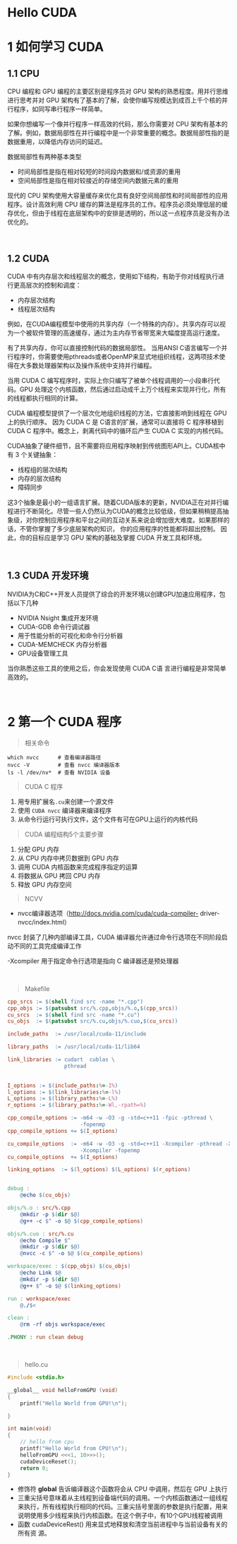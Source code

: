 &emsp;
# Hello CUDA

# 1 如何学习 CUDA
## 1.1 CPU
CPU 编程和 GPU 编程的主要区别是程序员对 GPU 架构的熟悉程度。用并行思维进行思考并对 GPU 架构有了基本的了解，会使你编写规模达到成百上千个核的并行程序，如同写串行程序一样简单。 

如果你想编写一个像并行程序一样高效的代码，那么你需要对 CPU 架构有基本的了解。例如，数据局部性在并行编程中是一个非常重要的概念。数据局部性指的是数据重用，以降低内存访问的延迟。

数据局部性有两种基本类型
- 时间局部性是指在相对较短的时间段内数据和/或资源的重用
- 空间局部性是指在相对较接近的存储空间内数据元素的重用

现代的 CPU 架构使用大容量缓存来优化具有良好空间局部性和时间局部性的应用程序。设计高效利用 CPU 缓存的算法是程序员的工作。程序员必须处理低层的缓存优化，但由于线程在底层架构中的安排是透明的，所以这一点程序员是没有办法优化的。 

&emsp;
## 1.2 CUDA
CUDA 中有内存层次和线程层次的概念，使用如下结构，有助于你对线程执行进行更高层次的控制和调度： 
- 内存层次结构 
- 线程层次结构 

例如，在CUDA编程模型中使用的共享内存（一个特殊的内存）。共享内存可以视为一个被软件管理的高速缓存，通过为主内存节省带宽来大幅度提高运行速度。

有了共享内存，你可以直接控制代码的数据局部性。 当用ANSI C语言编写一个并行程序时，你需要使用pthreads或者OpenMP来显式地组织线程，这两项技术使得在大多数处理器架构以及操作系统中支持并行编程。

当用 CUDA C 编写程序时，实际上你只编写了被单个线程调用的一小段串行代码。GPU 处理这个内核函数，然后通过启动成千上万个线程来实现并行化，所有的线程都执行相同的计算。

CUDA 编程模型提供了一个层次化地组织线程的方法，它直接影响到线程在 GPU上的执行顺序。 因为 CUDA C 是 C语言的扩展，通常可以直接将 C 程序移植到 CUDA C 程序中。概念上，剥离代码中的循环后产生 CUDA C 实现的内核代码。 

CUDA抽象了硬件细节，且不需要将应用程序映射到传统图形API上。CUDA核中有 3 个关键抽象：
- 线程组的层次结构
- 内存的层次结构
- 障碍同步

这3个抽象是最小的一组语言扩展。随着CUDA版本的更新，NVIDIA正在对并行编程进行不断简化。尽管一些人仍然认为CUDA的概念比较低级，但如果稍稍提高抽象级，对你控制应用程序和平台之间的互动关系来说会增加很大难度。如果那样的话，不管你掌握了多少底层架构的知识， 你的应用程序的性能都将超出控制。 因此，你的目标应是学习 GPU 架构的基础及掌握 CUDA 开发工具和环境。

&emsp;
## 1.3 CUDA 开发环境

NVIDIA为C和C++开发人员提供了综合的开发环境以创建GPU加速应用程序，包括以下几种
- NVIDIA Nsight 集成开发环境 
- CUDA-GDB 命令行调试器 
- 用于性能分析的可视化和命令行分析器 
- CUDA-MEMCHECK 内存分析器 
- GPU设备管理工具 

当你熟悉这些工具的使用之后，你会发现使用 CUDA C语 言进行编程是非常简单高效的。


&emsp;
# 2 第一个 CUDA 程序
>相关命令
```
which nvcc      # 查看编译器路径
nvcc -V         # 查看 nvcc 编译器版本
ls -l /dev/nv*  # 查看 NVIDIA 设备
```

>CUDA C 程序
1. 用专用扩展名`.cu`来创建一个源文件
2. 使用 `CUDA nvcc` 编译器来编译程序
3. 从命令行运行可执行文件，这个文件有可在GPU上运行的内核代码

>CUDA 编程结构5个主要步骤
1. 分配 GPU 内存
2. 从 CPU 内存中拷贝数据到 GPU 内存
3. 调用 CUDA 内核函数来完成程序指定的运算
4. 将数据从 GPU 拷回 CPU 内存
5. 释放 GPU 内存空间

>NCVV
- nvcc编译器选项（http://docs.nvidia.com/cuda/cuda-compiler- driver-nvcc/index.html）

nvcc 封装了几种内部编译工具，CUDA 编译器允许通过命令行选项在不同阶段启动不同的工具完成编译工作

-Xcompiler 用于指定命令行选项是指向 C 编译器还是预处理器

&emsp;
>Makefile
```makefile
cpp_srcs := $(shell find src -name "*.cpp")
cpp_objs := $(patsubst src/%.cpp,objs/%.o,$(cpp_srcs))
cu_srcs  := $(shell find src -name "*.cu")
cu_objs  := $(patsubst src/%.cu,objs/%.cuo,$(cu_srcs))

include_paths  := /usr/local/cuda-11/include 

library_paths  := /usr/local/cuda-11/lib64

link_libraries := cudart  cublas \
                  pthread
			

I_options := $(include_paths:%=-I%)
l_options := $(link_libraries:%=-l%)
L_options := $(library_paths:%=-L%)
r_options := $(library_paths:%=-Wl,-rpath=%)

cpp_compile_options := -m64 -w -O3 -g -std=c++11 -fpic -pthread \
					   -fopenmp
cpp_compile_options += $(I_options)

cu_compile_options  := -m64 -w -O3 -g -std=c++11 -Xcompiler -pthread -Xcompiler -fpic\
					   -Xcompiler -fopenmp 
cu_compile_options  += $(I_options)

linking_options  := $(l_options) $(L_options) $(r_options)


debug : 
	@echo $(cu_objs)

objs/%.o : src/%.cpp
	@mkdir -p $(dir $@)
	@g++ -c $^ -o $@ $(cpp_compile_options)

objs/%.cuo : src/%.cu
	@echo Compile $^
	@mkdir -p $(dir $@)
	@nvcc -c $^ -o $@ $(cu_compile_options)

workspace/exec : $(cpp_objs) $(cu_objs)
	@echo Link $@
	@mkdir -p $(dir $@)
	@g++ $^ -o $@ $(linking_options) 

run : workspace/exec
	@./$<

clean :
	@rm -rf objs workspace/exec

.PHONY : run clean debug
```

&emsp;
>hello.cu
```c++
#include <stdio.h>

__global__ void helloFromGPU (void)
{
    printf("Hello World from GPU!\n");

}

int main(void)
{
    // hello from cpu
    printf("Hello World from CPU!\n");
    helloFromGPU <<<1, 10>>>();
    cudaDeviceReset();
    return 0;
}
```


- 修饰符 __global__ 告诉编译器这个函数将会从 CPU 中调用，然后在 GPU 上执行
- 三重尖括号意味着从主线程到设备端代码的调用。一个内核函数通过一组线程来执行，所有线程执行相同的代码。三重尖括号里面的参数是执行配置，用来说明使用多少线程来执行内核函数。在这个例子中，有10个GPU线程被调用
- 函数 cudaDeviceRest() 用来显式地释放和清空当前进程中与当前设备有关的所有资 源。











